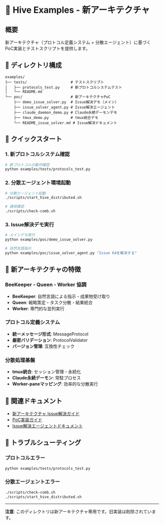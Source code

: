 # 🐝 Hive Examples - 新アーキテクチャ

## 概要

新アーキテクチャ（プロトコル定義システム + 分散エージェント）に基づくPoC実装とテストスクリプトを提供します。

## 📁 ディレクトリ構成

```
examples/
├── tests/                    # テストスクリプト
│   ├── protocols_test.py     # 新プロトコルシステムテスト
│   └── README.md
└── poc/                      # 新アーキテクチャPoC
    ├── demo_issue_solver.py  # Issue解決デモ（メイン）
    ├── issue_solver_agent.py # Issue解決エージェント
    ├── claude_daemon_demo.py # Claude永続デーモンデモ
    ├── tmux_demo.py          # tmux統合デモ
    └── README_issue_solver.md # Issue解決ドキュメント
```

## 🚀 クイックスタート

### 1. 新プロトコルシステム確認
```bash
# 新プロトコルの動作確認
python examples/tests/protocols_test.py
```

### 2. 分散エージェント環境起動
```bash
# 分散エージェント起動
./scripts/start_hive_distributed.sh

# 通信確認
./scripts/check-comb.sh
```

### 3. Issue解決デモ実行
```bash
# メインデモ実行
python examples/poc/demo_issue_solver.py

# 自然言語指示
python examples/poc/issue_solver_agent.py "Issue 64を解決する"
```

## 🎯 新アーキテクチャの特徴

### BeeKeeper - Queen - Worker 協調
- **BeeKeeper**: 自然言語による指示・成果物受け取り
- **Queen**: 戦略策定・タスク分散・結果統合
- **Worker**: 専門的な並列実行

### プロトコル定義システム
- **統一メッセージ形式**: MessageProtocol
- **厳密バリデーション**: ProtocolValidator
- **バージョン管理**: 互換性チェック

### 分散処理基盤
- **tmux統合**: セッション管理・永続化
- **Claude永続デーモン**: 常駐プロセス
- **Worker-paneマッピング**: 効率的な分散実行

## 📖 関連ドキュメント

- [新アーキテクチャ Issue解決ガイド](../docs/new_architecture_issue_guide.md)
- [PoC実装ガイド](../docs/poc-guide.md)
- [Issue解決エージェントドキュメント](poc/README_issue_solver.md)

## 🔧 トラブルシューティング

### プロトコルエラー
```bash
python examples/tests/protocols_test.py
```

### 分散エージェントエラー
```bash
./scripts/check-comb.sh
./scripts/start_hive_distributed.sh
```

---

**注意**: このディレクトリは新アーキテクチャ専用です。旧実装は削除されています。